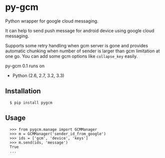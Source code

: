 py-gcm
======

Python wrapper for google cloud messaging.

It can help to send push message for android device using google cloud messaging.

Supports some retry handling when gcm server is gone and provides automatic
chunking when number of sender is larger than gcm limitation at one go.
You can add some gcm options like `collapse_key` easily.

py-gcm 0.1 runs on
- Python (2.6, 2.7, 3.2, 3.3)
 
Installation
------------

      $ pip install pygcm
      
      
Usage
-----

      >>> from pygcm.manage import GCMManager
      >>> m = GCMManager('sender_id_from_google')
      >>> ids = ['gcm', 'device', 'keys']
      >>> m.send(ids, 'message')
      True
      ...




